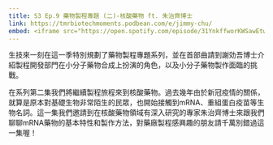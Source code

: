 ```yaml
---
title: S3 Ep.9 藥物製程專題 (二)-核酸藥物 ft. 朱治齊博士
link: https://tmrbiotechmoments.podbean.com/e/jimmy-chu/
embed: <iframe src="https://open.spotify.com/episode/31YnkffworKWSawEtw3VP8" width="100%" height="232" frameborder="0" allowtransparency="true" allow="encrypted-media"></iframe>
---
```


生技來一刻在這一季特別規劃了藥物製程專題系列，並在首部曲請到謝効吾博士介紹製程開發部門在小分子藥物合成上扮演的角色，以及小分子藥物製作面臨的挑戰。

在系列第二集我們將繼續製程旅程來到核酸藥物。過去幾年由於新冠疫情的關係，就算是原本對基礎生物非常陌生的民眾，也開始接觸到mRNA、重組蛋白疫苗等生物名詞。這一集我們邀請到在核酸藥物領域有深入研究的專家朱治齊博士來跟我們聊聊mRNA藥物的基本特性和製作方法，對藥廠製程感興趣的朋友請千萬別錯過這一集喔！
